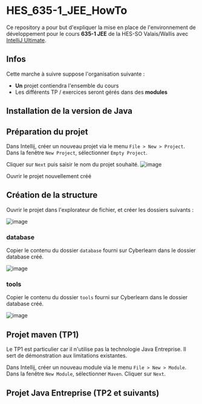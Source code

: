 # HES_635-1_JEE_HowTo
Ce repository a pour but d'expliquer la mise en place de l'environnement de développement pour le cours **635-1 JEE** de la HES-SO Valais/Wallis avec [IntelliJ Ultimate](https://www.jetbrains.com/fr-fr/community/education/#students).

## Infos
Cette marche à suivre suppose l'organisation suivante :
 - **Un** projet contiendra l'ensemble du cours
 - Les différents TP / exercices seront gérés dans des **modules**

## Installation de la version de Java

## Préparation du projet
Dans Intellij, créer un nouveau projet via le menu `File > New > Project`. Dans la fenêtre `New Project`, sélectionner `Empty Project`.

Cliquer sur `Next` puis saisir le nom du projet souhaité.
![image](https://user-images.githubusercontent.com/389415/110202011-67e8b500-7e66-11eb-8b01-5d4c521deaac.png)

Ouvrir le projet nouvellement créé

## Création de la structure
Ouvrir le projet dans l'explorateur de fichier, et créer les dossiers suivants :

![image](https://user-images.githubusercontent.com/389415/110202203-6966ad00-7e67-11eb-8646-2eb97c454ce5.png)

### database
Copier le contenu du dossier `database` fourni sur Cyberlearn dans le dossier database créé.

![image](https://user-images.githubusercontent.com/389415/110202219-78e5f600-7e67-11eb-817b-f9953f7c41dc.png)

### tools
Copier le contenu du dossier `tools` fourni sur Cyberlearn dans le dossier database créé.

![image](https://user-images.githubusercontent.com/389415/110202232-8c915c80-7e67-11eb-90d9-a35313ddf3f3.png)

## Projet maven (TP1)
Le TP1 est particulier car il n'utilise pas la technologie Java Entreprise. Il sert de démonstration aux limitations existantes.

Dans Intellij, créer un nouveau module via le menu `File > New > Module`. Dans la fenêtre `New Module`, sélectionner `Maven`.
Cliquer sur `Next`.


## Projet Java Entreprise (TP2 et suivants)

